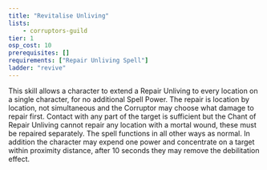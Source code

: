 ```yaml
---
title: "Revitalise Unliving"
lists:
    - corruptors-guild
tier: 1
osp_cost: 10
prerequisites: []
requirements: ["Repair Unliving Spell"]
ladder: "revive"
---
```

This skill allows a character to extend a Repair Unliving to every location on a single character, for no additional Spell Power. The repair is location by location, not simultaneous and the Corruptor may choose what damage to repair first. Contact with any part of the target is sufficient but the Chant of Repair Unliving cannot repair any location with a mortal wound, these must be repaired separately. The spell functions in all other ways as normal. In addition the character may expend one power and concentrate on a target within proximity distance, after 10 seconds they may remove the debilitation effect.
